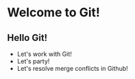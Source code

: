 # Welcome to Git!

## Hello Git!

- Let's work with Git!
- Let's party!
- Let's resolve merge conflicts in Github!